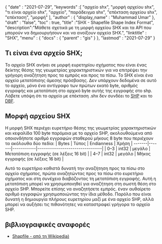 {
  "date" : "2021-07-29",
  "keywords" :[ "αρχείο shx", "μορφή αρχείου shx", "τι είναι αρχείο shx", "αρχείο", "παράδειγμα shx", "επέκταση αρχείου shx", "επέκταση", "μορφή" ],
  "author" : {
    "display_name" : "Muhammad Umar"
},
  "draft" : "false",
  "toc" : true,
  "title" :"SHX - Shapefile Shape Index Format",
  "description":"Μάθετε σχετικά με τη μορφή αρχείου SHX και τα API που μπορούν να δημιουργήσουν και να ανοίξουν αρχεία SHX.",
  "linktitle" : "SHX",
  "menu" : {
    "docs" : {
      "parent" : "gis"
}
},
  "lastmod" : "2021-07-29"
}

## Τι είναι ένα αρχείο SHX;
Το αρχείο SHX ανήκει σε μορφή ευρετηρίου σχήματος που είναι ένας δείκτης θέσης της γεωμετρίας χαρακτηριστικών για να επιτρέψει την γρήγορη αναζήτηση προς τα εμπρός και προς τα πίσω. Το SHX είναι ένα αρχείο μετατόπισης άμεσης πρόσβασης. Δεν υπάρχουν δεδομένα σε αυτό το αρχείο, μόνο ένα αντίγραφο των πρώτων εκατό byte, αριθμός εγγραφής και μετατόπιση στο αρχικό byte αυτής της εγγραφής στο shp. Λάβετε υπόψη ότι το αρχείο με επέκταση .shx δεν συνδέει το [SHP](/el/gis/shp/) και το [DBF](/el/database/dbf).

## Μορφή αρχείου SHX
Η μορφή SHX περιέχει ευρετήριο θέσης της γεωμετρίας χαρακτηριστικών και κεφαλίδα 100 byte παρόμοια με το αρχείο SHP, ακολουθούμενα από οποιονδήποτε αριθμό εγγραφών σταθερού μήκους 8 byte που περιέχουν τα ακόλουθα δύο πεδία:
| Bytes | Τύπος | Endianness | Χρήση |
-------|-------|------------|---------------------------------|
| 0–3 | int32 | μεγάλο | Μετατόπιση εγγραφής (σε λέξεις 16 bit) |
| 4–7 | int32 | μεγάλο | Μήκος εγγραφής (σε λέξεις 16 bit) |

Αυτό το ευρετήριο καθιστά δυνατή την αναζήτηση προς τα πίσω στο αρχείο σχήματος, πρώτα αναζητώντας προς τα πίσω στο ευρετήριο σχήματος και στη συνέχεια διαβάζοντας τη μετατόπιση εγγραφής. Αυτή η μετατόπιση μπορεί να χρησιμοποιηθεί για αναζήτηση στη σωστή θέση στο αρχείο SHP. Μπορείτε επίσης να αναζητήσετε εμπρός. έναν αυθαίρετο αριθμό εγγραφών χρησιμοποιώντας την ίδια μέθοδο. Παρόλο που είναι δυνατή η δημιουργία πλήρους ευρετηρίου μαζί με ένα αρχείο SHP, αλλά μπορεί να αυξήσει τις πιθανότητες να καταστραφεί γρήγορα το αρχείο SHP.


## βιβλιογραφικές αναφορές

* [Shapfile - από τη Wikipedia)](https://en.wikipedia.org/wiki/Shapefile)



